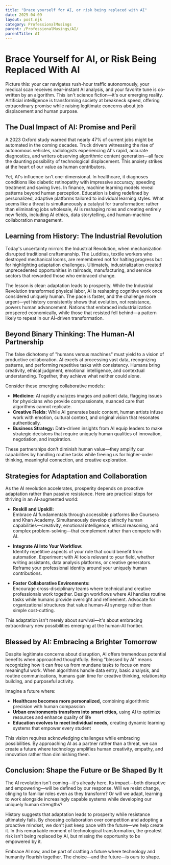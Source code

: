 ```yaml
---
title: "Brace yourself for AI, or risk being replaced with AI"
date: 2025-04-09
layout: post.njk
category: ProfessionalMusings
parent: /ProfessionalMusings/AI/
parentTitle: AI
---
```

# Brace Yourself for AI, or Risk Being Replaced With AI

Picture this: your car navigates rush-hour traffic autonomously, your medical scan receives near-instant AI analysis, and your favorite tune is co-written by an algorithm. This isn't science fiction—it's our emerging reality. Artificial intelligence is transforming society at breakneck speed, offering extraordinary promise while raising legitimate concerns about job displacement and human purpose.

## The Dual Impact of AI: Promise and Peril

A 2023 Oxford study warned that nearly 47% of current jobs might be automated in the coming decades. Truck drivers witnessing the rise of autonomous vehicles, radiologists experiencing AI's rapid, accurate diagnostics, and writers observing algorithmic content generation—all face the daunting possibility of technological displacement. This anxiety strikes at the heart of our value as human contributors.

Yet, AI's influence isn't one-dimensional. In healthcare, it diagnoses conditions like diabetic retinopathy with impressive accuracy, speeding treatment and saving lives. In finance, machine learning models reveal patterns beyond human perception. Education is being redefined by personalized, adaptive platforms tailored to individual learning styles. What seems like a threat is simultaneously a catalyst for transformation: rather than eliminating jobs wholesale, AI is reshaping roles and creating entirely new fields, including AI ethics, data storytelling, and human-machine collaboration management.

## Learning from History: The Industrial Revolution

Today's uncertainty mirrors the Industrial Revolution, when mechanization disrupted traditional craftsmanship. The Luddites, textile workers who destroyed mechanical looms, are remembered not for halting progress but for highlighting adaptation challenges. Ultimately, industrialization created unprecedented opportunities in railroads, manufacturing, and service sectors that rewarded those who embraced change.

The lesson is clear: adaptation leads to prosperity. While the Industrial Revolution transformed physical labor, AI is reshaping cognitive work once considered uniquely human. The pace is faster, and the challenge more urgent—yet history consistently shows that evolution, not resistance, powers human advancement. Nations that embraced industrialization prospered economically, while those that resisted fell behind—a pattern likely to repeat in our AI-driven transformation.

## Beyond Binary Thinking: The Human-AI Partnership

The false dichotomy of "humans versus machines" must yield to a vision of productive collaboration. AI excels at processing vast data, recognizing patterns, and performing repetitive tasks with consistency. Humans bring creativity, ethical judgment, emotional intelligence, and contextual understanding. Together, they achieve what neither could alone.

Consider these emerging collaborative models:
- **Medicine:** AI rapidly analyzes images and patient data, flagging issues for physicians who provide compassionate, nuanced care that algorithms cannot replicate.
- **Creative Fields:** While AI generates basic content, human artists infuse work with emotion, cultural context, and original vision that resonates authentically.
- **Business Strategy:** Data-driven insights from AI equip leaders to make strategic decisions that require uniquely human qualities of innovation, negotiation, and inspiration.

These partnerships don't diminish human value—they amplify our capabilities by handling routine tasks while freeing us for higher-order thinking, meaningful connection, and creative exploration.

## Strategies for Adaptation and Collaboration

As the AI revolution accelerates, prosperity depends on proactive adaptation rather than passive resistance. Here are practical steps for thriving in an AI-augmented world:

- **Reskill and Upskill:**  
  Embrace AI fundamentals through accessible platforms like Coursera and Khan Academy. Simultaneously develop distinctly human capabilities—creativity, emotional intelligence, ethical reasoning, and complex problem-solving—that complement rather than compete with AI.

- **Integrate AI Into Your Workflow:**  
  Identify repetitive aspects of your role that could benefit from automation. Experiment with AI tools relevant to your field, whether writing assistants, data analysis platforms, or creative generators. Reframe your professional identity around your uniquely human contributions.

- **Foster Collaborative Environments:**  
  Encourage cross-disciplinary teams where technical and creative professionals work together. Design workflows where AI handles routine tasks while humans provide oversight and refinement. Advocate for organizational structures that value human-AI synergy rather than simple cost-cutting.

This adaptation isn't merely about survival—it's about embracing extraordinary new possibilities emerging at the human-AI frontier.

## Blessed by AI: Embracing a Brighter Tomorrow

Despite legitimate concerns about disruption, AI offers tremendous potential benefits when approached thoughtfully. Being "blessed by AI" means recognizing how it can free us from mundane tasks to focus on more meaningful work. When algorithms handle data entry, basic analysis, and routine communications, humans gain time for creative thinking, relationship building, and purposeful activity.

Imagine a future where:
- **Healthcare becomes more personalized,** combining algorithmic precision with human compassion
- **Urban environments transform into smart cities,** using AI to optimize resources and enhance quality of life
- **Education evolves to meet individual needs,** creating dynamic learning systems that empower every student

This vision requires acknowledging challenges while embracing possibilities. By approaching AI as a partner rather than a threat, we can create a future where technology amplifies human creativity, empathy, and innovation rather than diminishing them.

## Conclusion: Shape the Future or Be Shaped By It

The AI revolution isn't coming—it's already here. Its impact—both disruptive and empowering—will be defined by our response. Will we resist change, clinging to familiar roles even as they transform? Or will we adapt, learning to work alongside increasingly capable systems while developing our uniquely human strengths?

History suggests that adaptation leads to prosperity while resistance ultimately fails. By choosing collaboration over competition and adopting a proactive mindset, we don't just keep pace with the future—we help create it. In this remarkable moment of technological transformation, the greatest risk isn't being replaced by AI, but missing the opportunity to be empowered by it.

Embrace AI now, and be part of crafting a future where technology and humanity flourish together. The choice—and the future—is ours to shape.


